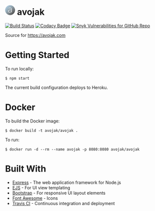 # ![favicon][1] avojak

[![Build Status](https://travis-ci.org/avojak/avojak.com.svg?branch=master)](https://travis-ci.org/avojak/avojak.com)
[![Codacy Badge](https://api.codacy.com/project/badge/Grade/830f79687a734c2aa5e11ae392f5d665)](https://www.codacy.com/app/avojak/avojak?utm_source=github.com&amp;utm_medium=referral&amp;utm_content=avojak/avojak&amp;utm_campaign=Badge_Grade)
[![Snyk Vulnerabilities for GitHub Repo](https://img.shields.io/snyk/vulnerabilities/github/avojak/avojak.com.svg)](https://snyk.io/test/github/avojak/avojak.com?targetFile=package.json)

Source for https://avojak.com

# Getting Started

To run locally:
```
$ npm start
```

The current build configuration deploys to Heroku.

# Docker

To build the Docker image:

```
$ docker build -t avojak/avojak .
```

To run:

```
$ docker run -d --rm --name avojak -p 8080:8080 avojak/avojak
```

# Built With

- [Express](https://expressjs.com/) - The web application framework for Node.js
- [EJS](http://ejs.co/) - For UI view templating
- [Bootstrap](https://getbootstrap.com/) - For responsive UI layout elements
- [Font Awesome](https://fontawesome.com/) - Icons
- [Travis CI](https://travis-ci.org/) - Continuous integration and deployment

[1]: https://github.com/avojak/avojak.com/blob/master/public/assets/img/favicon/favicon.png

